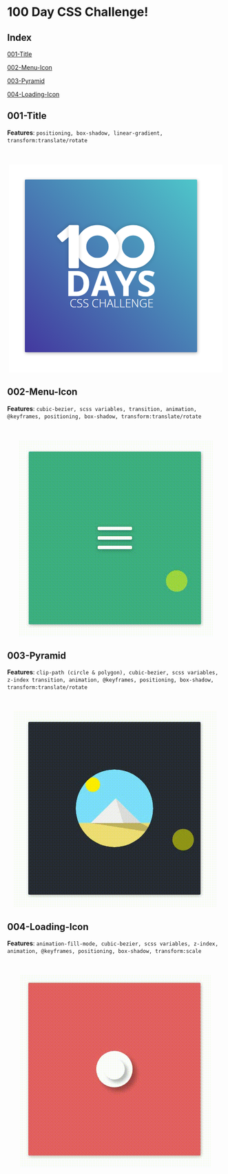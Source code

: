 # 100 Day CSS Challenge!

## Index

[001-Title](#001-title)

[002-Menu-Icon](#002-menu-icon)

[003-Pyramid](#003-pyramid)

[004-Loading-Icon](#004-loading-icon)

## 001-Title

**Features**:  `positioning, box-shadow, linear-gradient, transform:translate/rotate`

<p align="center">
  <br><br>
  <img src="https://github.com/Jyotsna-Singh/100-Days-Of-CSS/blob/master/001-Title/img/title.PNG" />
</p>

## 002-Menu-Icon

**Features**:  `cubic-bezier, scss variables, transition, animation, @keyframes, positioning, box-shadow, transform:translate/rotate`

<p align="center">
  <br><br>
  <img src="https://github.com/Jyotsna-Singh/100-Days-Of-CSS/blob/master/002-Menu/img/demo.gif" />
</p>

## 003-Pyramid

**Features**:  `clip-path (circle & polygon), cubic-bezier, scss variables, z-index transition, animation, @keyframes, positioning, box-shadow, transform:translate/rotate`

<p align="center">
  <br><br>
  <img src="https://github.com/Jyotsna-Singh/100-Days-Of-CSS/blob/master/003-Pyramid/img/pyramid.gif" />
</p>


## 004-Loading-Icon

**Features**:  `animation-fill-mode, cubic-bezier, scss variables, z-index, animation, @keyframes, positioning, box-shadow, transform:scale`

<p align="center">
  <br><br>
  <img src="https://github.com/Jyotsna-Singh/100-Days-Of-CSS/blob/master/004-Loading/img/loading.gif" />
</p>
